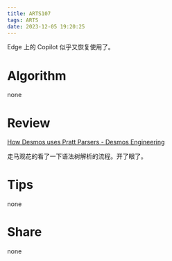 ```yaml
---
title: ARTS107
tags: ARTS
date: 2023-12-05 19:20:25
---
```


Edge 上的 Copilot 似乎又恢复使用了。

<!--more-->

# Algorithm

none

# Review

[How Desmos uses Pratt Parsers - Desmos Engineering](https://engineering.desmos.com/articles/pratt-parser/)

走马观花的看了一下语法树解析的流程。开了眼了。

# Tips

none

# Share

none
